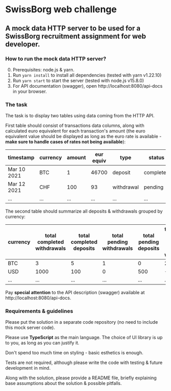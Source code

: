# SwissBorg web challenge

## A mock data HTTP server to be used for a SwissBorg recruitment assignment for web developer.

### How to run the mock data HTTP server?

0. Prerequisites: node.js & yarn.
1. Run `yarn install` to install all dependencies (tested with yarn v1.22.10)
2. Run `yarn start` to start the server (tested with node.js v15.8.0)
3. For API documentation (swagger), open http://localhost:8080/api-docs in your browser.

### The task

The task is to display two tables using data coming from the HTTP API.

First table should consist of transactions data columns, along with calculated euro equivalent for each transaction's amount (the euro equivalent value should be displayed as long as the euro rate is available - **make sure to handle cases of rates not being available**):

| timestamp | currency | amount | eur equiv | type | status |
| --------- | -------- | ------ | --------- | ---- | ------ |
| Mar 10 2021 | BTC    | 1      | 46700     | deposit | completed |
| Mar 12 2021 | CHF    | 100    | 93        | withdrawal | pending |
| ...       | ...      | ...    | ...       | ...  | ...    |


The second table should summarize all deposits & withdrawals grouped by currency:

| currency | total completed withdrawals | total completed deposits | total pending withdrawals | total pending deposits | total balance (completed deposits - completed withdrawals) | total balance eur equiv |
| -------- | --------------------------- | ------------------------ | ------------------------- | ---------------------- | ---------------------------------------------------------- | ----------------------- |
| BTC      | 3                           | 5                        | 1                         | 0                      | 2                                                          | 93400                   |
| USD      | 1000                        | 100                      | 0                         | 500                    | -900                                                       | 620                     |
| ...      | ...                         | ...                      | ...                       | ...                    | ...                                                        | ...                     |

Pay **special attention** to the API description (swagger) available at http://localhost:8080/api-docs.

### Requirements & guidelines

Please put the solution in a separate code repository (no need to include this mock server code).

Please use **TypeScript** as the main language. The choice of UI library is up to you, as long as you can justify it.

Don't spend too much time on styling - basic esthetics is enough. 

Tests are not required, although please write the code with testing & future development in mind.

Along with the solution, please provide a README file, briefly explaining base assumptions about the solution & possible pitfalls.
